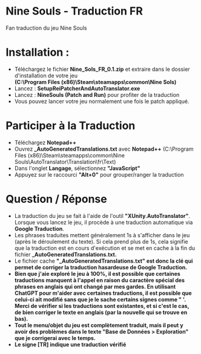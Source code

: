 # Nine Souls - Traduction FR
Fan traduction du jeu Nine Souls

# Installation :
- Téléchargez le fichier <b>Nine_Sols_FR_0.1.zip</b> et extraire dans le dossier d'installation de votre jeu
<br><b>(C:\Program Files (x86)\Steam\steamapps\common\Nine Sols)</b>
- Lancez : <b>SetupReiPatcherAndAutoTranslator.exe</b>
- Lancez : <b>NineSouls (Patch and Run)</b> pour profiter de la traduction
- Vous pouvez lancer votre jeu normalement une fois le patch appliqué.

# Participer à la Traduction
- Téléchargez <b>Notepad++</b>
- Ouvrez <b>_AutoGeneratedTranslations.txt</b> avec <b>Notepad++</b> (C:\Program Files (x86)\Steam\steamapps\common\Nine Souls\AutoTranslator\Translation\fr\Text)
- Dans l'onglet <b>Langage</b>, sélectionnez <b>"JavaScript"</b>
- Appuyez sur le raccourci <b>"Alt+0"</b> pour grouper/ranger la traduction

# Question / Réponse
- La traduction du jeu se fait à l'aide de l'outil <b>"XUnity.AutoTranslator"</b>. Lorsque vous lancez le jeu, il procède à une traduction automatique via <b>Google Traduction</b>.
- Les phrases traduites mettent généralement 1s à s'afficher dans le jeu (après le déroulement du texte). Si cela prend plus de 1s, cela signifie que la traduction est en cours d'exécution et se met en cache à la fin du fichier <b>_AutoGeneratedTranslations.txt.</b>
- Le fichier cache <b>"_AutoGeneratedTranslations.txt" est donc la clé qui permet de corriger la traduction hasardeuse de <b>Google Traduction</b>.
- Bien que j'aie exploré le jeu à 100%, il est possible que certaines traductions manquent à l'appel en raison du caractère spécial des phrases en anglais qui ont changé par mes gardes. En utilisant ChatGPT pour m'aider avec certaines traductions, il est possible que celui-ci ait modifié sans que je le sache certains signes comme <b>" '</b>. Merci de vérifier si les traductions sont existantes, et si c'est le cas, de bien corriger le texte en anglais (par la nouvelle qui se trouve en bas).
- Tout le menu/objet du jeu est complètement traduit, mais il peut y avoir des problèmes dans le texte "Base de Données > Exploration" que je corrigerai avec le temps.
- Le signe <b>[TR]</b> indique une traduction vérifié

